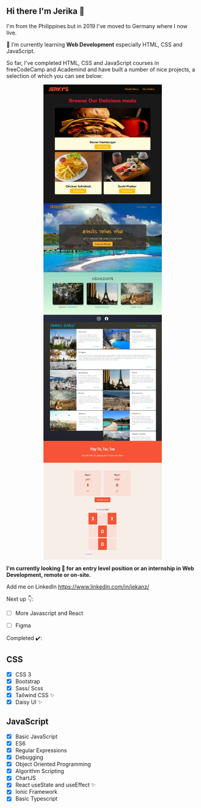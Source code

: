 ## Hi there I'm Jerika 👋

I'm from the Philippines but in 2019 I've moved to Germany where I now live.

🌱 I’m currently learning **Web Development** especially HTML, CSS and JavaScript.

<!-- Things that interest me are -->

<!-- I enjoy ... -->

So far, I've completed HTML, CSS and JavaScript courses in freeCodeCamp and Academind and have built a number of nice projects, a selection of which you can see below:

<div style="display: grid; grid-template-column: 1fr 1fr; grid-template-rows: 1fr 1fr; justify-content: center">
  <img src="web_food.png" width="310" height="310" alt="Web Food Page" style="display: inline" />
  <img src="travel_startpage.png" width="310" height="310" alt="Travel Page - Home Page" style="display: inline" />
  <img src="travel_destinations.png" width="310" height="310" alt="Travel Page - Destinations Page" style="display: inline" />
  <img src="tictactoe.png" width="310" height="310" alt="Tic Tac Toe" style="display: inline" />
</div>

**I'm currently looking 👀 for an entry level position or an internship in Web Development, remote or on-site.**

Add me on LinkedIn <https://www.linkedin.com/in/jekanz/>

Next up 👇:

- [ ] More Javascript and React
- [ ] Figma


Completed ✔️:

## CSS
- [x] CSS 3
- [x] Bootstrap
- [x] Sass/ Scss 
- [x] Tailwind CSS ✨
- [x] Daisy UI ✨

## JavaScript
- [x] Basic JavaScript
- [x] ES6
- [x] Regular Expressions
- [x] Debugging
- [x] Object Oriented Programming
- [x] Algorithm Scripting
- [x] ChartJS
- [x] React useState and useEffect ✨
- [x] Ionic Framework
- [x] Basic Typescript
